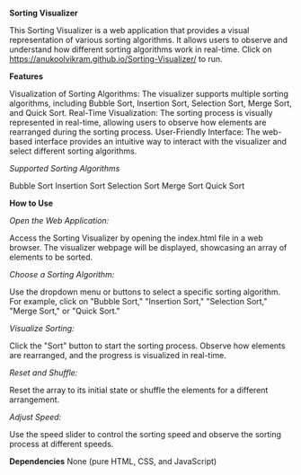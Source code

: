 **Sorting Visualizer**

This Sorting Visualizer is a web application that provides a visual representation of various sorting algorithms. It allows users to observe and understand how different sorting algorithms work in real-time. Click on https://anukoolvikram.github.io/Sorting-Visualizer/ to run.

**Features**

Visualization of Sorting Algorithms: The visualizer supports multiple sorting algorithms, including Bubble Sort, Insertion Sort, Selection Sort, Merge Sort, and Quick Sort.
Real-Time Visualization: The sorting process is visually represented in real-time, allowing users to observe how elements are rearranged during the sorting process.
User-Friendly Interface: The web-based interface provides an intuitive way to interact with the visualizer and select different sorting algorithms.

_Supported Sorting Algorithms_

Bubble Sort
Insertion Sort
Selection Sort
Merge Sort
Quick Sort

**How to Use**

_Open the Web Application:_

Access the Sorting Visualizer by opening the index.html file in a web browser.
The visualizer webpage will be displayed, showcasing an array of elements to be sorted.

_Choose a Sorting Algorithm:_

Use the dropdown menu or buttons to select a specific sorting algorithm.
For example, click on "Bubble Sort," "Insertion Sort," "Selection Sort," "Merge Sort," or "Quick Sort."

_Visualize Sorting:_

Click the "Sort" button to start the sorting process.
Observe how elements are rearranged, and the progress is visualized in real-time.

_Reset and Shuffle:_

Reset the array to its initial state or shuffle the elements for a different arrangement.

_Adjust Speed:_

Use the speed slider to control the sorting speed and observe the sorting process at different speeds.

**Dependencies**
None (pure HTML, CSS, and JavaScript)
